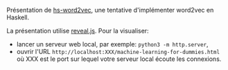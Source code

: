 Présentation de [hs-word2vec](https://github.com/abailly/hs-word2vec), une tentative d'implémenter word2vec en Haskell.

La présentation utilise [reveal.js](https://github.com/hakimel/reveal.js). Pour la visualiser:

* lancer un serveur web local, par exemple: `python3 -m http.server`,
* ouvrir l'URL `http://localhost:XXX/machine-learning-for-dummies.html` où XXX est le port sur lequel votre serveur local écoute les connexions.

